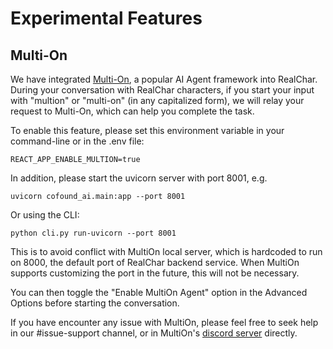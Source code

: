 # Experimental Features

## Multi-On

We have integrated [Multi-On](https://www.multion.ai/), a popular AI Agent framework into RealChar. During your conversation with RealChar characters, if you start your input with "multion" or "multi-on" (in any capitalized form), we will relay your request to Multi-On, which can help you complete the task.

To enable this feature, please set this environment variable in your command-line or in the .env file:

```
REACT_APP_ENABLE_MULTION=true
```

In addition, please start the uvicorn server with port 8001, e.g.

```
uvicorn cofound_ai.main:app --port 8001
```

Or using the CLI:

```
python cli.py run-uvicorn --port 8001
```

This is to avoid conflict with MultiOn local server, which is hardcoded to run on 8000, the default port of RealChar backend service. When MultiOn supports customizing the port in the future, this will not be necessary.

You can then toggle the "Enable MultiOn Agent" option in the Advanced Options before starting the conversation.

If you have encounter any issue with MultiOn, please feel free to seek help in our #issue-support channel, or in MultiOn's [discord server](https://discord.gg/ukxkYQzh) directly.
